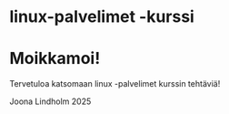 # linux-palvelimet -kurssi  
# Moikkamoi!  


Tervetuloa katsomaan linux -palvelimet kurssin tehtäviä!  


Joona Lindholm 2025

